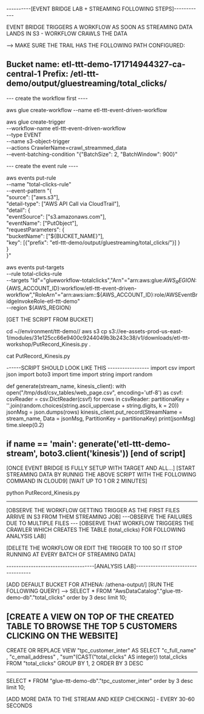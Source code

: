 



----------[EVENT BRIDGE LAB + STREAMING FOLLOWING STEPS]------------

EVENT BRIDGE TRIGGERS A WORKFLOW AS SOON AS STREAMING DATA LANDS IN S3 - WORKFLOW CRAWLS THE DATA

--> MAKE SURE THE TRAIL HAS THE FOLLOWING PATH CONFIGURED:

Bucket name: etl-ttt-demo-171714944327-ca-central-1
Prefix:	/etl-ttt-demo/output/gluestreaming/total_clicks/
----------

--- create the workflow first  ----

aws glue create-workflow --name etl-ttt-event-driven-workflow

aws glue create-trigger \
    --workflow-name etl-ttt-event-driven-workflow \
    --type EVENT \
    --name s3-object-trigger \
    --actions CrawlerName=crawl_streammed_data \
	--event-batching-condition "{\"BatchSize\": 2,
	\"BatchWindow\": 900}"

	
--- create the event rule  ----

aws events put-rule \
    --name "total-clicks-rule" \
    --event-pattern "{ \
                        \"source\": [\"aws.s3\"], \
                        \"detail-type\": [\"AWS API Call via CloudTrail\"], \
                        \"detail\": { \
                            \"eventSource\": [\"s3.amazonaws.com\"], \
                            \"eventName\": [\"PutObject\"], \
                            \"requestParameters\": { \
                                \"bucketName\": [\"${BUCKET_NAME}\"], \
                                \"key\": [{\"prefix\": \"etl-ttt-demo/output/gluestreaming/total_clicks/\"}]
                            } \
                        } \
                    }"


aws events put-targets \
    --rule total-clicks-rule \
    --targets "Id"="glueworkflow-totalclicks","Arn"="arn:aws:glue:${AWS_REGION}:${AWS_ACCOUNT_ID}:workflow/etl-ttt-event-driven-workflow","RoleArn"="arn:aws:iam::${AWS_ACCOUNT_ID}:role/AWSEventBridgeInvokeRole-etl-ttt-demo" \
    --region ${AWS_REGION}



[GET THE SCRIPT FROM BUCKET]

cd ~//environment/ttt-demo//
aws s3 cp s3://ee-assets-prod-us-east-1/modules/31e125cc66e9400c9244049b3b243c38/v1/downloads/etl-ttt-workshop/PutRecord_Kinesis.py .

cat PutRecord_Kinesis.py


------SCRIPT SHOULD LOOK LIKE THIS -----------------
import csv
import json
import boto3
import time
import string
import random

def generate(stream_name, kinesis_client):
    with open("/tmp/dsd/csv_tables/web_page.csv", encoding='utf-8') as csvf:
        csvReader = csv.DictReader(csvf)
        for rows in csvReader:
            partitionaKey = ''.join(random.choices(string.ascii_uppercase + string.digits, k = 20))
            jsonMsg = json.dumps(rows)
            kinesis_client.put_record(StreamName = stream_name,
                                      Data = jsonMsg,
                                      PartitionKey = partitionaKey)
            print(jsonMsg)
            time.sleep(0.2)

if __name__ == '__main__':
    generate('etl-ttt-demo-stream', boto3.client('kinesis'))
[end of script]
------------------------------------------------------

[ONCE EVENT BRIDGE IS FULLY SETUP WITH TARGET AND ALL...]
[START STREAMING DATA BY RUNNIG THE ABOVE SCRIPT WITH THE FOLLOWING COMMAND IN CLOUD9]
[WAIT UP TO 1 OR 2 MINUTES]

python PutRecord_Kinesis.py 

----------------------------------------------------
[OBSERVE THE WORKFLOW GETTING TRIGGER AS THE FIRST FILES ARRIVE IN S3 FROM THEM STREAMING JOB]
---OBSERVE THE FAILURES DUE TO MULTIPLE FILES ---
[OBSERVE THAT WORKFLOW TRIGGERS THE CRAWLER WHICH CREATES THE TABLE (total_clicks) FOR FOLLOWING ANALYSIS LAB]

[DELETE THE WORKFLOW OR EDIT THE TRIGGER TO 100 SO IT STOP RUNNING AT EVERY BATCH OF STREAMING DATA]

------------------------------------[ANALYSIS LAB]-----------------------------------

[ADD DEFAULT BUCKET FOR ATHENA: /athena-output/]
[RUN THE FOLLOWING QUERY]
--> SELECT * FROM "AwsDataCatalog"."glue-ttt-demo-db"."total_clicks" order by 3 desc limit 10;

[CREATE A VIEW ON TOP OF THE CREATED TABLE TO BROWSE THE TOP 5 CUSTOMERS CLICKING ON THE WEBSITE]
-----------------------------
CREATE OR REPLACE VIEW "tpc_customer_inter" AS 
SELECT
  "c_full_name"
, "c_email_address"
, "sum"(CAST("total_clicks" AS integer)) total_clicks
FROM
  "total_clicks" 
GROUP BY 1, 2
ORDER BY 3 DESC

----------------------------
SELECT * FROM "glue-ttt-demo-db"."tpc_customer_inter" order by 3 desc limit 10;


[ADD MORE DATA TO THE STREAM AND KEEP CHECKING] - EVERY 30-60 SECONDS
